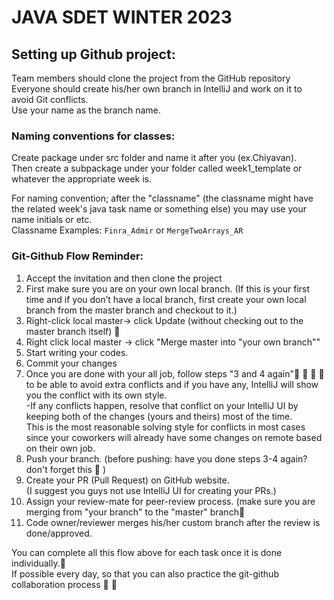 # JAVA SDET WINTER 2023
## Setting up Github project:
Team  members should clone the project from the GitHub repository  
Everyone should create his/her own branch in IntelliJ and work on it to avoid Git conflicts.  
Use your name as the branch name.

### Naming conventions for classes:
Create package under src folder and name it after you (ex.Chiyavan).  
Then create a subpackage under your folder called week1_template or whatever the appropriate week is.  

For naming convention; after the "classname" (the classname might have the related week's java task name or something else)
you may use your name initials or etc.  
Classname Examples:   `Finra_Admir`    or   `MergeTwoArrays_AR`

### Git-Github Flow Reminder:  
1. Accept the invitation and then clone the project  
2. First make sure you are on your own local branch. (If this is your first time and if you don’t have a local branch, first create your own local branch from the master branch and checkout to it.)  
3. Right-click local master-> click Update (without checking out to the master branch itself)     📌  
4. Right click local master -> click "Merge master into "your own branch""  
5. Start writing your codes.  
6. Commit your changes  
7. Once you are done with your all job, follow steps "3 and 4 again"📌 🚨 📌 🚨  
to be able to avoid extra conflicts and if you have any, IntelliJ will show you the conflict with its own style.  
-If any conflicts happen, resolve that conflict on your IntelliJ UI by keeping both of the changes (yours and theirs) most of the time.  
This is the most reasonable solving style for conflicts in most cases since your coworkers will already have some changes on remote based on their own job.  
8. Push your branch. (before pushing: have you done steps 3-4 again? don't forget this 🤝 )  
9.  Create your PR (Pull Request) on GitHub website.  
(I suggest you guys not use IntelliJ UI for creating your PRs.)  
10. Assign your review-mate for peer-review process. (make sure you are merging from "your branch" to the "master" branch📌  
11. Code owner/reviewer merges his/her custom branch after the review is done/approved.  

You can complete all this flow above for each task once it is done individually.🤝  
If possible every day, so that you can also practice the git-github collaboration process 📌 🤝  
